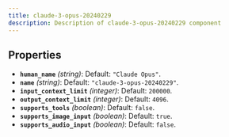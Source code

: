 ```yaml
---
title: claude-3-opus-20240229
description: Description of claude-3-opus-20240229 component
---
```

## Properties

- **`human_name`** *(string)*: Default: `"Claude Opus"`.
- **`name`** *(string)*: Default: `"claude-3-opus-20240229"`.
- **`input_context_limit`** *(integer)*: Default: `200000`.
- **`output_context_limit`** *(integer)*: Default: `4096`.
- **`supports_tools`** *(boolean)*: Default: `false`.
- **`supports_image_input`** *(boolean)*: Default: `true`.
- **`supports_audio_input`** *(boolean)*: Default: `false`.
